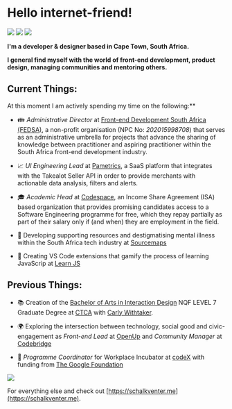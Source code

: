 # Hello internet-friend!

[![](https://img.shields.io/badge/-schalkventer-blue?style=flat-square&logo=Linkedin&logoColor=white&link=https://www.linkedin.com/in/schalkventer/)](https://www.linkedin.com/in/schalkventer/) [![](https://img.shields.io/badge/-@schalkventer-03a57a?style=flat-square&labelColor=000000&logo=Medium&link=https://medium.com/@schalkventer)](https://medium.com/@schalkventer) [![](http://img.shields.io/badge/@schalkventer-red?logo=npm)](https://www.npmjs.com/~schalkventer)

**I'm a developer & designer based in Cape Town, South Africa.**

**I general find myself with the world of front-end development, product design, managing communities and mentoring others.**

## Current Things:

At this moment I am actively spending my time on the following:**

- 👪 _Administrative Director_ at [Front-end Development South Africa (FEDSA)](https://fedsa.org), a non-profit organisation (NPC No: _202015998708_) that serves as an administrative umbrella for projects that advance the sharing of knowledge between practitioner and aspiring practitioner within the South Africa front-end development industry.

- 📈 _UI Engineering Lead_ at [Pametrics](https://www.palmetrics.co.za), a SaaS platform that integrates with the Takealot Seller API in order to provide merchants with actionable data analysis, filters and alerts. 

- 🎓 _Academic Head_ at [Codespace](https://www.codespace.co.za/), an Income Share Agreement (ISA) based organization that provides promising candidates access to a Software Engineering programme for free, which they repay partially as part of their salary only if (and when) they are employment in the field.

- 🧠 Developing supporting resources and destigmatising mental illness within the South Africa tech industry at [Sourcemaps](http://sourcemaps.org)
    
- 👾 Creating VS Code extensions that gamify the process of learning JavaScrip at [Learn JS](https://github.com/schalkventer/learn-js)

## Previous Things:

- 📚 Creation of the [Bachelor of Arts in Interaction Design](https://creativeacademy.ac.za/schools-degrees/interaction-design/) NQF LEVEL 7 Graduate Degree at [CTCA](https://creativeacademy.ac.za/) with [Carly Withtaker](http://carlywhitaker.co.za/).

- 🌍 Exploring the intersection between technology, social good and civic-engagement as _Front-end Lead_ at [OpenUp](https://openup.org.za/) and _Community Manager_ at [Codebridge](https://www.meetup.com/Codebridge/)

- 🐣 _Programme Coordinator_ for Workplace Incubator at [codeX](http://www.projectcodex.co/) with funding from [The Google Foundation](https://www.google.org/)

![](https://github-readme-stats.vercel.app/api?username=schalkventer)

For everything else and check out [https://schalkventer.me](https://schalkventer.me).
